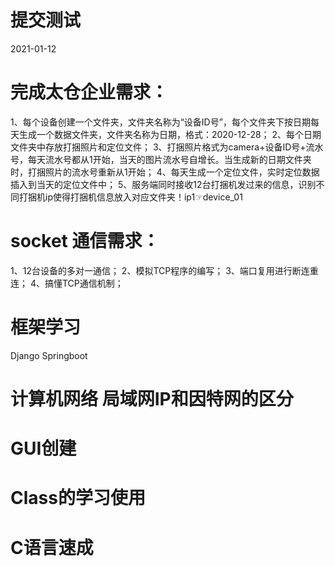 # 提交测试
2021-01-12

# 完成太仓企业需求：
1、每个设备创建一个文件夹，文件夹名称为“设备ID号”，每个文件夹下按日期每天生成一个数据文件夹，文件夹名称为日期，格式：2020-12-28；
2、每个日期文件夹中存放打捆照片和定位文件；
3、打捆照片格式为camera+设备ID号+流水号，每天流水号都从1开始，当天的图片流水号自增长。当生成新的日期文件夹时，打捆照片的流水号重新从1开始；
4、每天生成一个定位文件，实时定位数据插入到当天的定位文件中；
5、服务端同时接收12台打捆机发过来的信息，识别不同打捆机ip使得打捆机信息放入对应文件夹！ip1☞device_01

# socket 通信需求：
1、12台设备的多对一通信；
2、模拟TCP程序的编写；
3、端口复用进行断连重连；
4、搞懂TCP通信机制；

# 框架学习
Django
Springboot

# 计算机网络 局域网IP和因特网的区分
# GUI创建
# Class的学习使用
# C语言速成